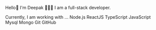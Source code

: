 Hello👋 I'm Deepak 👩🏻‍💻
I am a full-stack developer.

Currently, I am working with ...
Node.js   ReactJS   TypeScript   JavaScript   Mysql   Mongo   Git   GitHub  

<!--
**deepak-kumar-dev/deepak-kumar-dev** is a ✨ _special_ ✨ repository because its `README.md` (this file) appears on your GitHub profile.

Here are some ideas to get you started:

- 🔭 I’m currently working on ...
- 🌱 I’m currently learning ...
- 👯 I’m looking to collaborate on ...
- 🤔 I’m looking for help with ...
- 💬 Ask me about ...
- 📫 How to reach me: ...
- 😄 Pronouns: ...
- ⚡ Fun fact: ...
-->
